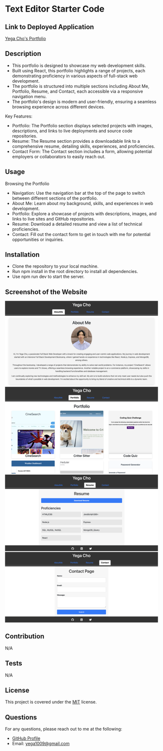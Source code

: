 # Text Editor Starter Code

## Link to Deployed Application

<a href="https://yega-cho-portfolio.netlify.app">Yega Cho's Portfolio</a>

## Description

- This portfolio is designed to showcase my web development skills. 
- Built using React, this portfolio highlights a range of projects, each demonstrating proficiency in various aspects of full-stack web development. 
- The portfolio is structured into multiple sections including About Me, Portfolio, Resume, and Contact, each accessible via a responsive navigation menu.
- The portfolio's design is modern and user-friendly, ensuring a seamless browsing experience across different devices.

Key Features:
- Portfolio: The Portfolio section displays selected projects with images, descriptions, and links to live deployments and source code repositories.
- Resume: The Resume section provides a downloadable link to a comprehensive resume, detailing skills, experiences, and proficiencies.
- Contact Form: The Contact section includes a form, allowing potential employers or collaborators to easily reach out.

## Usage

Browsing the Portfolio
- Navigation: Use the navigation bar at the top of the page to switch between different sections of the portfolio.
- About Me: Learn about my background, skills, and experiences in web development.
- Portfolio: Explore a showcase of projects with descriptions, images, and links to live sites and GitHub repositories.
- Resume: Download a detailed resume and view a list of technical proficiencies.
- Contact: Fill out the contact form to get in touch with me for potential opportunities or inquiries.

## Installation

- Clone the repository to your local machine.
- Run npm install in the root directory to install all dependencies.
- Use npm run dev to start the server.

## Screenshot of the Website

![Screenshot 1](./src/assets/images/AboutMe.png)
![Screenshot 2](./src/assets/images/Portfolio.png)
![Screenshot 3](./src/assets/images/Resume.png)
![Screenshot 4](./src/assets/images/Contact.png)

## Contribution

N/A

## Tests

N/A

## License

This project is covered under the [MIT](https://opensource.org/licenses/MIT) license.

## Questions

For any questions, please reach out to me at the following:

- [GitHub Profile](https://github.com/yega1009)
- Email: yega1009@gmail.com
